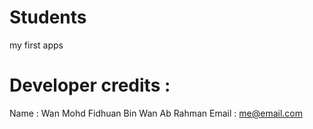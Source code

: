 Students
========

my first apps

Developer credits :
===================

Name : Wan Mohd Fidhuan Bin Wan Ab Rahman
Email : <me@email.com>